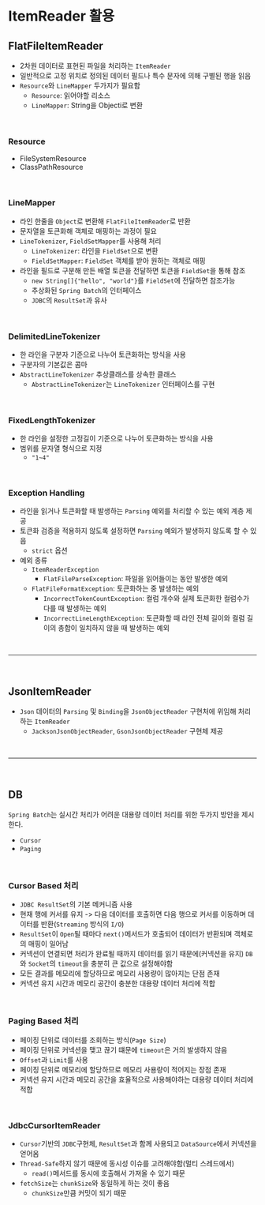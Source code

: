 # ItemReader 활용

## FlatFileItemReader
- 2차원 데이터로 표현된 파일을 처리하는 `ItemReader`
- 일반적으로 고정 위치로 정의된 데이터 필드나 특수 문자에 의해 구별된 행을 읽음
- `Resource`와 `LineMapper` 두가지가 필요함
	- `Resource`: 읽어야할 리소스
	- `LineMapper`: String을 Objecti로 변환

<br>


### Resource
- FileSystemResource
- ClassPathResource

<br>

### LineMapper
- 라인 한줄을 `Object`로 변환해 `FlatFileItemReader`로 반환
- 문자열을 토큰화해 객체로 매핑하는 과정이 필요
- `LineTokenizer`, `FieldSetMapper`를 사용해 처리
	- `LineTokenizer`: 라인을 `FieldSet`으로 변환
	- `FieldSetMapper`: `FieldSet` 객체를 받아 원하는 객체로 매핑
- 라인을 필드로 구분해 만든 배열 토큰을 전달하면 토큰을 `FieldSet`을 통해 참조
	- `new String[]{"hello", "world"}`를 `FieldSet`에 전달하면 참조가능
	- 추상화된 `Spring Batch`의 인터페이스
	- `JDBC`의 `ResultSet`과 유사

<br>

### DelimitedLineTokenizer
- 한 라인을 구분자 기준으로 나누어 토큰화하는 방식을 사용
- 구분자의 기본값은 콤마
- `AbstractLineTokenizer` 추상클래스를 상속한 클래스
	- `AbstractLineTokenizer`는 `LineTokenizer` 인터페이스를 구현

<br>

### FixedLengthTokenizer
- 한 라인을 설정한 고정길이 기준으로 나누어 토큰화하는 방식을 사용
- 범위를 문자열 형식으로 지정
	- `"1~4"`

<br>

### Exception Handling
- 라인을 읽거나 토큰화할 때 발생하는 `Parsing` 예외를 처리할 수 있는 예외 계층 제공
- 토큰화 검증을 적용하지 않도록 설정하면 `Parsing` 예외가 발생하지 않도록 할 수 있음
	- `strict` 옵션
- 예외 종류
	- `ItemReaderException`
		- `FlatFileParseException`: 파일을 읽어들이는 동안 발생한 예외
	- `FlatFileFormatException`: 토큰화하는 중 발생하는 예외
		- `IncorrectTokenCountException`: 컬럼 개수와 실제 토큰화한 컬럼수가 다를 때 발생하는 예외
		- `IncorrectLineLengthException`: 토큰화할 때 라인 전체 길이와 컬럼 길이의 총합이 일치하지 않을 때 발생하는 예외

<br>

---

<br>

## JsonItemReader
- `Json` 데이터의 `Parsing` 및 `Binding`을 `JsonObjectReader` 구현처에 위임해 처리하는 `ItemReader`
	- `JacksonJsonObjectReader`, `GsonJsonObjectReader` 구현체 제공

<br>

---

<br>

## DB

`Spring Batch`는 실시간 처리가 어려운 대용량 데이터 처리를 위한 두가지 방안을 제시한다. 
- `Cursor`
- `Paging`

<br>

### Cursor Based 처리
- `JDBC ResultSet`의 기본 메커니즘 사용
- 현재 행에 커서를 유지 -> 다음 데이터를 호출하면 다음 행으로 커서를 이동하며 데이터를 반환(`Streaming` 방식의 `I/O`)
- `ResultSet`이 `Open`될 때마다 `next()`메서드가 호출되어 데이터가 반환되며 객체로의 매핑이 일어남
- 커넥션이 연결되면 처리가 완료될 때까지 데이터를 읽기 때문에(커넥션을 유지) `DB`와 `Socket`의 `timeout`을 충분히 큰 값으로 설정해야함
- 모든 결과를 메모리에 할당하므로 메모리 사용량이 많아지는 단점 존재
- 커넥션 유지 시간과 메모리 공간이 충분한 대용량 데이터 처리에 적합

<br>

### Paging Based 처리
- 페이징 단위로 데이터를 조회하는 방식(`Page Size`)
- 페이징 단위로 커넥션을 맺고 끊기 떄문에 `timeout`은 거의 발생하지 않음
- `Offset`과 `Limit`를 사용
- 페이징 단위로 메모리에 할당하므로 메모리 사용량이 적어지는 장점 존재
- 커넥션 유지 시간과 메모리 공간을 효율적으로 사용해야하는 대용량 데이터 처리에 적합

<br>

### JdbcCursorItemReader
- `Cursor`기반의 `JDBC`구현체, `ResultSet`과 함께 사용되고 `DataSource`에서 커넥션을 얻어옴
- `Thread-Safe`하지 않기 때문에 동시성 이슈를 고려해야함(멀티 스레드에서)
	- `read()`메서드를 동시에 호출해서 가져올 수 있기 때문
- `fetchSize`는 `chunkSize`와 동일하게 하는 것이 좋음
	- `chunkSize`만큼 커밋이 되기 때문
